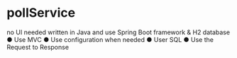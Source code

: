 # pollService
 no UI needed written in Java and use Spring Boot framework & H2
database
● Use MVC
● Use configuration when needed
● User SQL
● Use the Request to Response 
